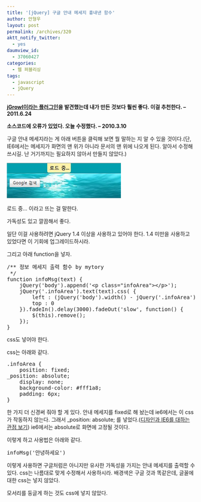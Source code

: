 ```yaml
---
title: '[jQuery] 구글 안내 메세지 흉내낸 함수'
author: 안형우
layout: post
permalink: /archives/320
aktt_notify_twitter:
  - yes
daumview_id:
  - 37060427
categories:
  - 웹 퍼블리싱
tags:
  - javascript
  - jQuery
---
```

**[jGrowl이라는 플러그인][1]을 발견했는데 내가 만든 것보다 훨씬 좋다. 이걸 추천한다. &#8211; 2011.6.24**

**소스코드에 오류가 있었다. 오늘 수정했다. &#8211; 2010.3.10**

구글 안내 메세지라는 게 아래 버튼을 클릭해 보면 뭘 말하는 지 알 수 있을 것이다.(단, IE6에서는 메세지가 화면의 맨 위가 아니라 문서의 맨 위에 나오게 된다. 알아서 수정해 쓰시길. 난 거기까지는 필요하지 않아서 만들지 않았다.)

<img class="aligncenter" src="/uploads/legacy/old-images/1/cfile24.uf.12224A524D4BC8991B855A.jpg" alt="" width="305" height="95" />

로드 중&#8230; 이라고 뜨는 걸 말한다.

가독성도 있고 깔끔해서 좋다.

일단 이걸 사용하려면 jQuery 1.4 이상을 사용하고 있어야 한다. 1.4 미만을 사용하고 있었다면 이 기회에 업그레이드하시라.

그리고 아래 function을 넣자.

<pre class="brush:js">/** 정보 메세지 출력 함수 by mytory
 */
function infoMsg(text) {
	jQuery(&#039;body&#039;).append(&#039;&lt;p class="infoArea"&gt;&lt;/p&gt;&#039;);
	jQuery(&#039;.infoArea&#039;).text(text).css( {
		left : (jQuery(&#039;body&#039;).width() - jQuery(&#039;.infoArea&#039;).width()) / 2 + &#039;px&#039;,
		top : 0
	}).fadeIn().delay(3000).fadeOut(&#039;slow&#039;, function() {
		$(this).remove();
	});
}</pre>

css도 넣어야 한다.

css는 아래와 같다.

<pre class="brush:css">.infoArea {
	position: fixed;
_position: absolute;
	display: none;
	background-color: #fff1a8;
	padding: 6px;
}</pre>

한 가지 더 신경써 줘야 할 게 있다. 안내 메세지를 fixed로 해 놨는데 ie6에서는 이 css가 작동하지 않는다. 그래서 _position: absolute; 를 넣었다.(<a href="http://naradesign.net/wp/2006/12/16/101/" target="_blank">디자인과 IE6를 대하는 관점 보기</a>) ie6에서는 absolute로 화면에 고정될 것이다.

이렇게 하고 사용법은 아래와 같다.

<pre class="brush:js">infoMsg(&#039;안녕하세요&#039;)</pre>

이렇게 사용하면 구글처럼은 아니지만 유사한 가독성을 가지는 안내 메세지를 출력할 수 있다. css는 나름대로 맞게 수정해서 사용하시라. 배경색은 구글 것과 똑같은데, 글꼴에 대한 css는 넣지 않았다.

모서리를 둥글게 하는 것도 css에 넣지 않았다.

 [1]: http://mytory.net/archives/1369 "[jQuery plugin] 오른쪽 위에 반투명 메세지 박스 띄우는 플러그인 jgrowl"